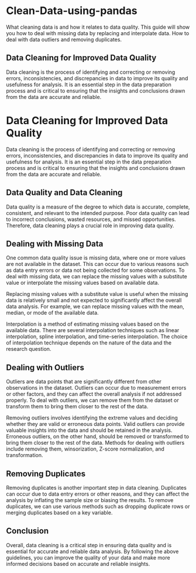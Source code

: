 # Clean-Data-using-pandas
What cleaning data is and how it relates to data quality. This guide will show you how to deal with missing data by replacing and interpolate data. How to deal with data outliers and removing duplicates.

## Data Cleaning for Improved Data Quality
Data cleaning is the process of identifying and correcting or removing errors, inconsistencies, and discrepancies in data to improve its quality and usefulness for analysis. It is an essential step in the data preparation process and is critical to ensuring that the insights and conclusions drawn from the data are accurate and reliable.

# Data Cleaning for Improved Data Quality

Data cleaning is the process of identifying and correcting or removing errors, inconsistencies, and discrepancies in data to improve its quality and usefulness for analysis. It is an essential step in the data preparation process and is critical to ensuring that the insights and conclusions drawn from the data are accurate and reliable.

## Data Quality and Data Cleaning

Data quality is a measure of the degree to which data is accurate, complete, consistent, and relevant to the intended purpose. Poor data quality can lead to incorrect conclusions, wasted resources, and missed opportunities. Therefore, data cleaning plays a crucial role in improving data quality.

## Dealing with Missing Data

One common data quality issue is missing data, where one or more values are not available in the dataset. This can occur due to various reasons such as data entry errors or data not being collected for some observations. To deal with missing data, we can replace the missing values with a substitute value or interpolate the missing values based on available data.

Replacing missing values with a substitute value is useful when the missing data is relatively small and not expected to significantly affect the overall data analysis. For example, we can replace missing values with the mean, median, or mode of the available data.

Interpolation is a method of estimating missing values based on the available data. There are several interpolation techniques such as linear interpolation, spline interpolation, and time-series interpolation. The choice of interpolation technique depends on the nature of the data and the research question.

## Dealing with Outliers

Outliers are data points that are significantly different from other observations in the dataset. Outliers can occur due to measurement errors or other factors, and they can affect the overall analysis if not addressed properly. To deal with outliers, we can remove them from the dataset or transform them to bring them closer to the rest of the data.

Removing outliers involves identifying the extreme values and deciding whether they are valid or erroneous data points. Valid outliers can provide valuable insights into the data and should be retained in the analysis. Erroneous outliers, on the other hand, should be removed or transformed to bring them closer to the rest of the data. Methods for dealing with outliers include removing them, winsorization, Z-score normalization, and transformation.

## Removing Duplicates

Removing duplicates is another important step in data cleaning. Duplicates can occur due to data entry errors or other reasons, and they can affect the analysis by inflating the sample size or biasing the results. To remove duplicates, we can use various methods such as dropping duplicate rows or merging duplicates based on a key variable.

## Conclusion

Overall, data cleaning is a critical step in ensuring data quality and is essential for accurate and reliable data analysis. By following the above guidelines, you can improve the quality of your data and make more informed decisions based on accurate and reliable insights.
